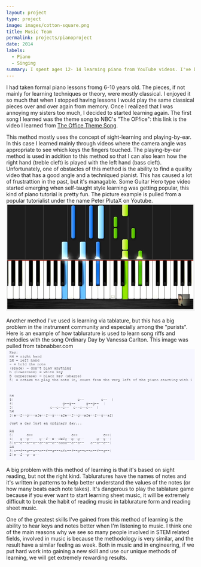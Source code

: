 ```yaml
---
layout: project
type: project
image: images/cotton-square.png
title: Music Team 
permalink: projects/pianoproject
date: 2014
labels:
  - Piano
  - Singing
summary: I spent ages 12- 14 learning piano from YouTube videos. I've been playing piano for my church worship band since I was 14 years old, and I've more recently started leading the worship services within the past three years. 
---
```



I had taken formal piano lessons fromg 6-10 years old. The pieces, if not mainly for learning techniques or theory, were mostly classical. I enjoyed it so much that when I stopped having lessons I would play the same classical pieces over and over again from memory. Once I realized that I was annoying my sisters too much, I decided to started learning again. The first song I learned was the theme song to NBC's "The OFfice": this link is the video I learned from [The Office Theme Song](https://youtu.be/TVP7_AiXgJM).

This method mostly uses the concept of sight-learning and playing-by-ear. In this case I learned mainly through videos where the camera angle was appropriate to see which keys the fingers touched. The playing-by-ear method is used in addition to this method so that I can also learn how the right hand (treble cleft) is played with the left hand (bass cleft). Unfortunately, one of obstacles of this method is the ability to find a quality video that has a good angle and a techniqued pianist. This has caused a lot of frustrattion in the past, but it's managable. Some Guitar Hero type video started emerging when self-taught style learning was getting popular, this kind of piano tutorial is pretty fun. The picture example is pulled from a popular tutorialist under the name Peter PlutaX on Youtube.
<img class="ui huge right floated rounded image" src="../images/gheropiano.jpg">


Another method I've used is learning via tablature, but this has a big problem in the instrument community and especially among the "purists". Here is an example of how tablurature is used to learn song riffs and melodies with the song Ordinary Day by Vanessa Carlton. This image was pulled from tabnabber.com
<img class="ui huge right floated rounded image" src="../images/tablatureexample.jpg">

A big problem with this method of learning is that it's based on sight reading, but not the right kind. Tabluratures have the names of notes and it's written in patterns to help better understand the values of the notes (or how many beats each note takes). It's dangerous to play the tablature game because if you ever want to start learning sheet music, it will be extremely difficult to break the habit of reading music in tablurature form and reading sheet music.

One of the greatest skills I've gained from this method of learning is the ability to hear keys and notes better when I'm listening to music. I think one of the main reasons why we see so many people involved in STEM related fields, involved in music is because the methodology is very similar, and the result have a similar feeling as week. Both in music and in engineering, if we put hard work into gaining a new skill and use our unique methods of learning, we will get extremely rewarding results.

